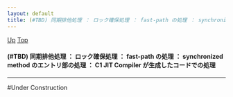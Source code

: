 ```yaml
---
layout: default
title: (#TBD) 同期排他処理 ： ロック確保処理 ： fast-path の処理 ： synchronized method のエントリ部の処理 ： C1 JIT Compiler が生成したコードでの処理
---
```

[Up](noCvhNUCUL.html) [Top](../index.html)

#### (#TBD) 同期排他処理 ： ロック確保処理 ： fast-path の処理 ： synchronized method のエントリ部の処理 ： C1 JIT Compiler が生成したコードでの処理

--- 
#Under Construction






